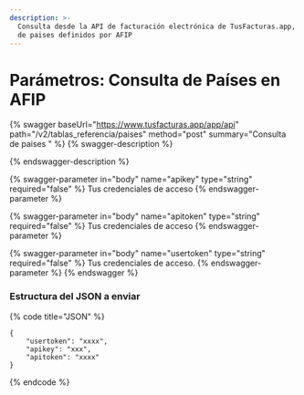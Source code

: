 ```yaml
---
description: >-
  Consulta desde la API de facturación electrónica de TusFacturas.app, la lista
  de paises definidos por AFIP
---
```


# Parámetros: Consulta de Países en AFIP

{% swagger baseUrl="https://www.tusfacturas.app/app/api" path="/v2/tablas_referencia/paises" method="post" summary="Consulta de paises " %}
{% swagger-description %}

{% endswagger-description %}

{% swagger-parameter in="body" name="apikey" type="string" required="false" %}
Tus credenciales de acceso
{% endswagger-parameter %}

{% swagger-parameter in="body" name="apitoken" type="string" required="false" %}
Tus credenciales de acceso
{% endswagger-parameter %}

{% swagger-parameter in="body" name="usertoken" type="string" required="false" %}
Tus credenciales de acceso.
{% endswagger-parameter %}
{% endswagger %}

### Estructura del JSON a enviar

{% code title="JSON" %}
```
{
	"usertoken": "xxxx",
	"apikey": "xxx",
	"apitoken": "xxxx"
}
```
{% endcode %}

